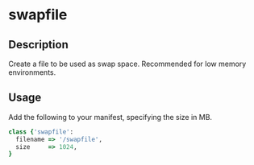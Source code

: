 # swapfile #
## Description ##
Create a file to be used as swap space. Recommended for low
memory environments.

## Usage ##
Add the following to your manifest, specifying the size in MB.
```ruby
class {'swapfile':
  filename => '/swapfile',
  size     => 1024,
}
```
